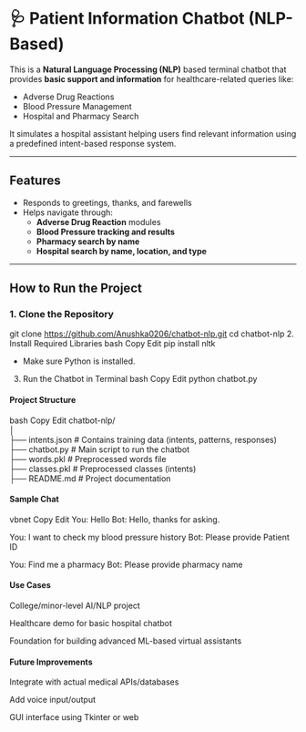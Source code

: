 # 🩺 Patient Information Chatbot (NLP-Based)

This is a **Natural Language Processing (NLP)** based terminal chatbot that provides **basic support and information** for healthcare-related queries like:
- Adverse Drug Reactions
- Blood Pressure Management
- Hospital and Pharmacy Search

It simulates a hospital assistant helping users find relevant information using a predefined intent-based response system.

---

##  Features

- Responds to greetings, thanks, and farewells
- Helps navigate through:
  - **Adverse Drug Reaction** modules
  - **Blood Pressure tracking and results**
  - **Pharmacy search by name**
  - **Hospital search by name, location, and type**

---

##  How to Run the Project

### 1. Clone the Repository

git clone https://github.com/Anushka0206/chatbot-nlp.git
cd chatbot-nlp
2. Install Required Libraries
bash
Copy
Edit
pip install nltk
- Make sure Python is installed.

3. Run the Chatbot in Terminal
bash
Copy
Edit
python chatbot.py
#### Project Structure
bash
Copy
Edit
chatbot-nlp/ <br>
│ <br>
├── intents.json         # Contains training data (intents, patterns, responses) <br>
├── chatbot.py           # Main script to run the chatbot <br>
├── words.pkl            # Preprocessed words file <br>
├── classes.pkl          # Preprocessed classes (intents) <br>
├── README.md            # Project documentation <br>
#### Sample Chat
vbnet
Copy
Edit
You: Hello
Bot: Hello, thanks for asking.

You: I want to check my blood pressure history
Bot: Please provide Patient ID

You: Find me a pharmacy
Bot: Please provide pharmacy name
#### Use Cases
College/minor-level AI/NLP project

Healthcare demo for basic hospital chatbot

Foundation for building advanced ML-based virtual assistants

#### Future Improvements
Integrate with actual medical APIs/databases

Add voice input/output

GUI interface using Tkinter or web
